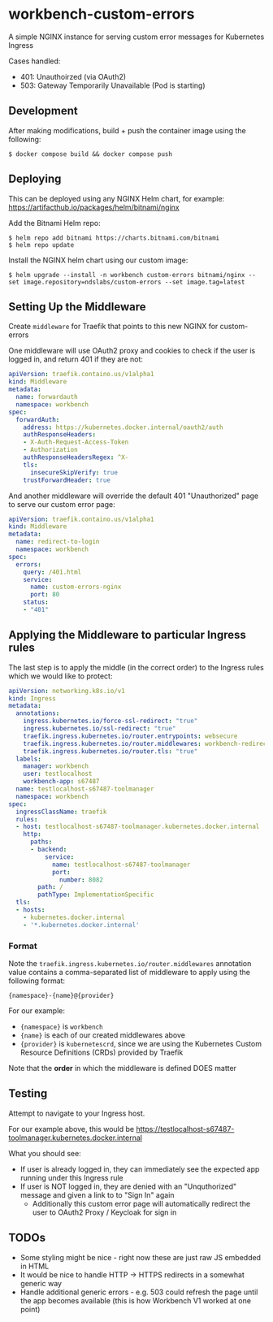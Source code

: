 # workbench-custom-errors

A simple NGINX instance for serving custom error messages for Kubernetes Ingress


Cases handled:
- 401: Unauthoirzed (via OAuth2)
- 503: Gateway Temporarily Unavailable (Pod is starting)

## Development
After making modifications, build + push the container image using the following:
```shell
$ docker compose build && docker compose push
```

## Deploying
This can be deployed using any NGINX Helm chart, for example:
https://artifacthub.io/packages/helm/bitnami/nginx

Add the Bitnami Helm repo:
```shell
$ helm repo add bitnami https://charts.bitnami.com/bitnami  
$ helm repo update
```

Install the NGINX helm chart using our custom image:
```shell
$ helm upgrade --install -n workbench custom-errors bitnami/nginx --set image.repository=ndslabs/custom-errors --set image.tag=latest
```

## Setting Up the Middleware

Create `middleware` for Traefik that points to this new NGINX for custom-errors

One middleware will use OAuth2 proxy and cookies to check if the user is logged in, and return 401 if they are not:
```yaml
apiVersion: traefik.containo.us/v1alpha1
kind: Middleware
metadata:
  name: forwardauth
  namespace: workbench
spec:
  forwardAuth:
    address: https://kubernetes.docker.internal/oauth2/auth
    authResponseHeaders:
    - X-Auth-Request-Access-Token
    - Authorization
    authResponseHeadersRegex: ^X-
    tls:
      insecureSkipVerify: true
    trustForwardHeader: true
```

And another middleware will override the default 401 "Unauthorized" page to serve our custom error page:
```yaml
apiVersion: traefik.containo.us/v1alpha1
kind: Middleware
metadata:
  name: redirect-to-login
  namespace: workbench
spec:
  errors:
    query: /401.html
    service:
      name: custom-errors-nginx
      port: 80
    status:
    - "401"
```

## Applying the Middleware to particular Ingress rules

The last step is to apply the middle (in the correct order) to the Ingress rules which we would like to protect:
```yaml
apiVersion: networking.k8s.io/v1
kind: Ingress
metadata:
  annotations:
    ingress.kubernetes.io/force-ssl-redirect: "true"
    ingress.kubernetes.io/ssl-redirect: "true"
    traefik.ingress.kubernetes.io/router.entrypoints: websecure
    traefik.ingress.kubernetes.io/router.middlewares: workbench-redirect-to-login@kubernetescrd,workbench-forwardauth@kubernetescrd
    traefik.ingress.kubernetes.io/router.tls: "true"
  labels:
    manager: workbench
    user: testlocalhost
    workbench-app: s67487
  name: testlocalhost-s67487-toolmanager
  namespace: workbench
spec:
  ingressClassName: traefik
  rules:
  - host: testlocalhost-s67487-toolmanager.kubernetes.docker.internal
    http:
      paths:
      - backend:
          service:
            name: testlocalhost-s67487-toolmanager
            port:
              number: 8082
        path: /
        pathType: ImplementationSpecific
  tls:
  - hosts:
    - kubernetes.docker.internal
    - '*.kubernetes.docker.internal'
```
### Format
Note the `traefik.ingress.kubernetes.io/router.middlewares` annotation value contains a comma-separated list of middleware to apply using the following format:
```
{namespace}-{name}@{provider}
```

For our example:
* `{namespace}` is `workbench`
* `{name}` is each of our created middlewares above
* `{provider}` is `kubernetescrd`, since we are using the Kubernetes Custom Resource Definitions (CRDs) provided by Traefik

Note that the **order** in which the middleware is defined DOES matter

## Testing
Attempt to navigate to your Ingress host.

For our example above, this would be https://testlocalhost-s67487-toolmanager.kubernetes.docker.internal

What you should see:
* If user is already logged in, they can immediately see the expected app running under this Ingress rule
* If user is NOT logged in, they are denied with an "Unquthorized" message and given a link to to "Sign In" again
    * Additionally this custom error page will automatically redirect the user to OAuth2 Proxy / Keycloak for sign in


## TODOs
* Some styling might be nice - right now these are just raw JS embedded in HTML
* It would be nice to handle HTTP -> HTTPS redirects in a somewhat generic way
* Handle additional generic errors - e.g. 503 could refresh the page until the app becomes available (this is how Workbench V1 worked at one point)
